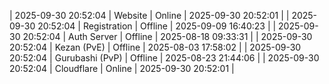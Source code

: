 | 2025-09-30 20:52:04 | Website | Online | 2025-09-30 20:52:01 |
| 2025-09-30 20:52:04 | Registration | Offline | 2025-09-09 16:40:23 |
| 2025-09-30 20:52:04 | Auth Server | Offline | 2025-08-18 09:33:31 |
| 2025-09-30 20:52:04 | Kezan (PvE) | Offline | 2025-08-03 17:58:02 |
| 2025-09-30 20:52:04 | Gurubashi (PvP) | Offline | 2025-08-23 21:44:06 |
| 2025-09-30 20:52:04 | Cloudflare | Online | 2025-09-30 20:52:01 |

